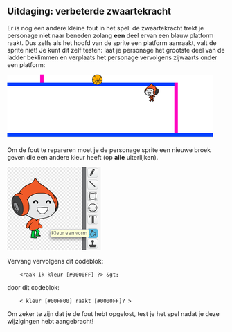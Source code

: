 ## Uitdaging: verbeterde zwaartekracht

Er is nog een andere kleine fout in het spel: de zwaartekracht trekt je personage niet naar beneden zolang **een** deel ervan een blauw platform raakt. Dus zelfs als het hoofd van de sprite een platform aanraakt, valt de sprite niet! Je kunt dit zelf testen: laat je personage het grootste deel van de ladder beklimmen en verplaats het personage vervolgens zijwaarts onder een platform:

![screenshot](images/dodge-gravity-bug.png)

Om de fout te repareren moet je de personage sprite een nieuwe broek geven die een andere kleur heeft (op **alle** uiterlijken).

![screenshot](images/dodge-trousers.png)

Vervang vervolgens dit codeblok:

```blocks3
    <raak ik kleur [#0000FF] ?> &gt;
```

door dit codeblok:

```blocks3
    < kleur [#00FF00] raakt [#0000FF]? >
```

Om zeker te zijn dat je de fout hebt opgelost, test je het spel nadat je deze wijzigingen hebt aangebracht!